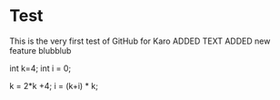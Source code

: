 # Test
This is the very first test of GitHub for Karo
ADDED TEXT
ADDED new feature blubblub

int k=4;
int i = 0;

k = 2*k +4;
i = (k+i) * k;

